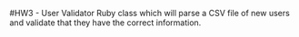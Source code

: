 #HW3 - User Validator
Ruby class which will parse a CSV file of new users and validate that they have the correct information.
